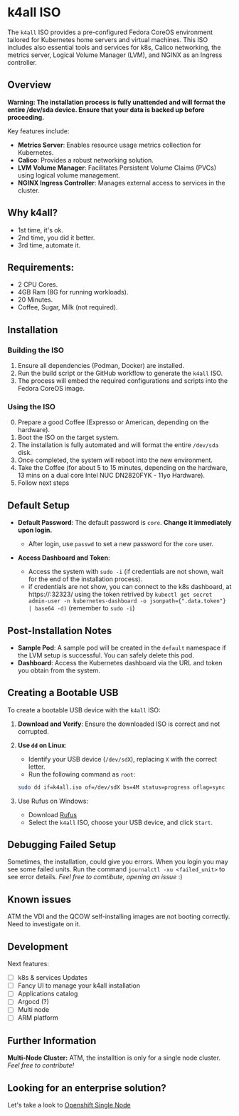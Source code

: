 # k4all ISO

The `k4all` ISO provides a pre-configured Fedora CoreOS environment tailored for Kubernetes home servers and virtual machines. This ISO includes also essential tools and services for k8s, Calico networking, the metrics server, Logical Volume Manager (LVM), and NGINX as an Ingress controller.

## Overview

**Warning: The installation process is fully unattended and will format the entire /dev/sda device. Ensure that your data is backed up before proceeding.**

Key features include:
- **Metrics Server**: Enables resource usage metrics collection for Kubernetes.
- **Calico**: Provides a robust networking solution.
- **LVM Volume Manager**: Facilitates Persistent Volume Claims (PVCs) using logical volume management.
- **NGINX Ingress Controller**: Manages external access to services in the cluster.

## Why k4all?
- 1st time, it's ok.
- 2nd time, you did it better.
- 3rd time, automate it.

## Requirements:
- 2 CPU Cores.
- 4GB Ram (8G for running workloads).
- 20 Minutes.
- Coffee, Sugar, Milk (not required).

## Installation

### Building the ISO

1. Ensure all dependencies (Podman, Docker) are installed.
2. Run the build script or the GitHub workflow to generate the `k4all` ISO.
3. The process will embed the required configurations and scripts into the Fedora CoreOS image.

### Using the ISO

0. Prepare a good Coffee (Expresso or American, depending on the hardware).
1. Boot the ISO on the target system.
2. The installation is fully automated and will format the entire `/dev/sda` disk.
3. Once completed, the system will reboot into the new environment.
4. Take the Coffee (for about 5 to 15 minutes, depending on the hardware, 13 mins on a dual core Intel NUC DN2820FYK - 11yo Hardware).
5. Follow next steps

## Default Setup

- **Default Password**: The default password is `core`. **Change it immediately upon login.**
  - After login, use `passwd` to set a new password for the `core` user.

- **Access Dashboard and Token**:
  - Access the system with `sudo -i` (if credentials are not shown, wait for the end of the installation process).
  - if credentials are not show, you can connect to the k8s dashboard, at https://<your-ip>:32323/ using the token retrived by `kubectl get secret admin-user -n kubernetes-dashboard -o jsonpath={".data.token"} | base64 -d)` (remember to `sudo -i`)
## Post-Installation Notes

- **Sample Pod**: A sample pod will be created in the `default` namespace if the LVM setup is successful. You can safely delete this pod.
- **Dashboard**: Access the Kubernetes dashboard via the URL and token you obtain from the system.

## Creating a Bootable USB

To create a bootable USB device with the `k4all` ISO:

1. **Download and Verify**: Ensure the downloaded ISO is correct and not corrupted.
2. **Use `dd` on Linux**:
   - Identify your USB device (`/dev/sdX`), replacing `X` with the correct letter.
   - Run the following command as `root`:

   ```bash
   sudo dd if=k4all.iso of=/dev/sdX bs=4M status=progress oflag=sync
   ```
3. Use Rufus on Windows:
   - Download [Rufus](https://rufus.ie/)
   - Select the `k4all` ISO, choose your USB device, and click `Start`.

## Debugging Failed Setup

Sometimes, the installation, could give you errors. When you login you may see some failed units. Run the command `journalctl -xu <failed_unit>` to see error details. _Feel free to comtibute, opening an issue_ :)

## Known issues
ATM the VDI and the QCOW self-installing images are not booting correctly. Need to investigate on it. 

## Development
Next features:

- [ ] k8s & services Updates
- [ ] Fancy UI to manage your k4all installation
- [ ] Applications catalog
- [ ] Argocd (?)
- [ ] Multi node
- [ ] ARM platform

## Further Information

**Multi-Node Cluster:** ATM, the installtion is only for a single node cluster. _Feel free to contribute!_

## Looking for an enterprise solution? 
Let's take a look to [Openshift Single Node](https://docs.openshift.com/container-platform/latest/installing/installing_sno/install-sno-installing-sno.html)

 
